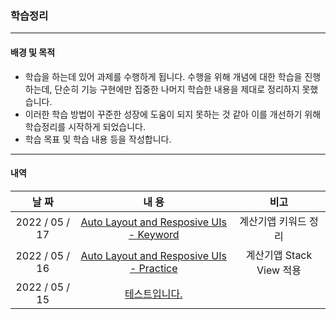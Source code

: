 ### 학습정리

------

#### 배경 및 목적

- 학습을 하는데 있어 과제를 수행하게 됩니다. 수행을 위해 개념에 대한 학습을 진행하는데, 단순히 기능 구현에만 집중한 나머지 학습한 내용을 제대로 정리하지 못했습니다.
- 이러한 학습 방법이 꾸준한 성장에 도움이 되지 못하는 것 같아 이를 개선하기 위해 학습정리를 시작하게 되었습니다.
- 학습 목표 및 학습 내용 등을 작성합니다.

------

#### 내역

|     날 짜      |                            내 용                             |           비고            |
| :------------: | :----------------------------------------------------------: | :-----------------------: |
| 2022 / 05 / 17 |         [Auto Layout and Resposive UIs -  Keyword]()         |   계산기앱 키워드 정리    |
| 2022 / 05 / 16 | [Auto Layout and Resposive UIs -  Practice](https://joobang.notion.site/Swift_Auto-Layout-and-Resposive-UIs-0bbd7c3349c44a9597ae98b6302606e9) | 계산기앱  Stack View 적용 |
| 2022 / 05 / 15 | [테스트입니다.](https://joobang.notion.site/ee7d10d35c414aaaa93c573dd112e095) |                           |

